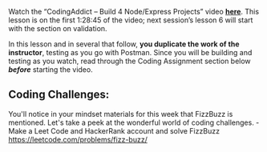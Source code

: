 Watch the “CodingAddict – Build 4 Node/Express Projects” video **[here](https://www.youtube.com/watch?v=rltfdjcXjmk)**. This lesson is on the first 1:28:45 of the video; next session’s lesson 6 will start with the section on validation.

In this lesson and in several that follow, **you duplicate the work of the instructor**, testing as you go with Postman. Since you will be building and testing as you watch, read through the Coding Assignment section below _**before**_ starting the video.

## Coding Challenges:
You'll notice in your mindset materials for this week that FizzBuzz is mentioned. Let's take a peek at the wonderful world of coding challenges.
-Make a Leet Code and HackerRank account and solve FizzBuzz
https://leetcode.com/problems/fizz-buzz/ 
